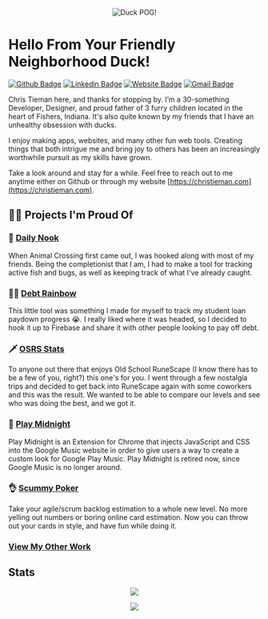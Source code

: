 <p align="center">
  <img src="https://user-images.githubusercontent.com/1869084/174348728-b4966cb8-259f-4fc6-bd95-89e16ff3ca39.png" alt="Duck POG!" />
</p>

# Hello From Your Friendly Neighborhood Duck!

[![Github Badge](https://img.shields.io/badge/-ducky-333333?style=for-the-badge&logo=Github&logoColor=white&link=https://github.com/ducky)](https://github.com/ducky)
[![Linkedin Badge](https://img.shields.io/badge/-christieman-blue?style=for-the-badge&logo=Linkedin&logoColor=white&link=https://www.linkedin.com/in/christieman/)](https://www.linkedin.com/in/christieman/)
[![Website Badge](https://img.shields.io/badge/-christieman.com-14acd0?style=for-the-badge&logo=Google-Chrome&logoColor=white&link=https://christieman.com)](https://christieman.com)
[![Gmail Badge](https://img.shields.io/badge/-hello@christieman-c14438?style=for-the-badge&logo=Gmail&logoColor=white&link=mailto:hello@christieman.com)](mailto:hello@christieman.com)

Chris Tieman here, and thanks for stopping by. I’m a 30-something Developer, Designer, and proud father of 3 furry children located in the heart of Fishers, Indiana. It's also quite known by my friends that I have an unhealthy obsession with ducks.

I enjoy making apps, websites, and many other fun web tools. Creating things that both intrigue me and bring joy to others has been an increasingly worthwhile pursuit as my skills have grown.

Take a look around and stay for a while. Feel free to reach out to me anytime either on Github or through my website [https://christieman.com](https://christieman.com).

## 🧑‍💻 Projects I'm Proud Of

### 🦋 [Daily Nook](https://daily-nook.web.app/)
When Animal Crossing first came out, I was hooked along with most of my friends. Being the completionist that I am, I had to make a tool for tracking active fish and bugs, as well as keeping track of what I've already caught.

### 🏳️‍🌈 [Debt Rainbow](https://debt-rainbow.web.app/)
This little tool was something I made for myself to track my student loan paydown progress 😭. I really liked where it was headed, so I decided to hook it up to Firebase and share it with other people looking to pay off debt.

### 🗡 [OSRS Stats](https://rs.christieman.com/)
To anyone out there that enjoys Old School RuneScape (I know there has to be a few of you, right?) this one's for you. I went through a few nostalgia trips and decided to get back into RuneScape again with some coworkers and this was the result. We wanted to be able to compare our levels and see who was doing the best, and we got it.

### 🎵 [Play Midnight](https://play-midnight.web.app/)
Play Midnight is an Extension for Chrome that injects JavaScript and CSS into the Google Music website in order to give users a way to create a custom look for Google Play Music. Play Midnight is retired now, since Google Music is no longer around.

### 👌 [Scummy Poker](https://scummypoker.com/)
Take your agile/scrum backlog estimation to a whole new level. No more yelling out numbers or boring online card estimation. Now you can throw out your cards in style, and have fun while doing it.

### [View My Other Work](https://christieman.com/work)

## Stats

<p align="center">
  <img src="https://github-readme-stats.vercel.app/api?username=ducky&show_icons=true&theme=dark&count_private=true" />
</p>

<p align="center">
  <img src="https://github-readme-stats.vercel.app/api/top-langs/?username=ducky&theme=dark&layout=compact" />
</p>



<!--
**ducky/ducky** is a ✨ _special_ ✨ repository because its `README.md` (this file) appears on your GitHub profile.

Here are some ideas to get you started:

- 🔭 I’m currently working on ...
- 🌱 I’m currently learning ...
- 👯 I’m looking to collaborate on ...
- 🤔 I’m looking for help with ...
- 💬 Ask me about ...
- 📫 How to reach me: ...
- 😄 Pronouns: ...
- ⚡ Fun fact: ...
-->

